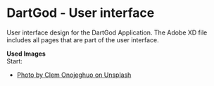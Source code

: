 # DartGod - User interface
User interface design for the DartGod Application. The Adobe XD file includes all pages that are part of the user interface. 

<b>Used Images</b> <br>
Start:
- <a href="https://unsplash.com/photos/8AiDiLLGmJs">Photo by Clem Onojeghuo on Unsplash</a>

